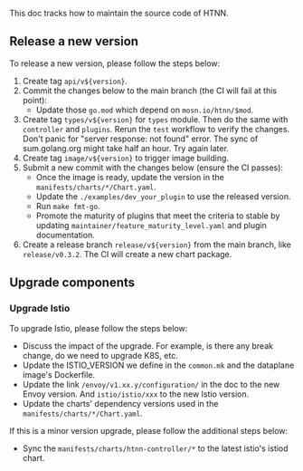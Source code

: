 This doc tracks how to maintain the source code of HTNN.

## Release a new version

To release a new version, please follow the steps below:

1. Create tag `api/v${version}`.
2. Commit the changes below to the main branch (the CI will fail at this point):
    * Update those `go.mod` which depend on `mosn.io/htnn/$mod`.
3. Create tag `types/v${version}` for `types` module. Then do the same with `controller` and `plugins`. Rerun the `test` workflow to verify the changes. Don't panic for "server response: not found" error. The sync of sum.golang.org might take half an hour. Try again later.
4. Create tag `image/v${version}` to trigger image building.
5. Submit a new commit with the changes below (ensure the CI passes):
    * Once the image is ready, update the version in the `manifests/charts/*/Chart.yaml`.
    * Update the `./examples/dev_your_plugin` to use the released version.
    * Run `make fmt-go`.
    * Promote the maturity of plugins that meet the criteria to stable by updating `maintainer/feature_maturity_level.yaml` and plugin documentation.
6. Create a release branch `release/v${version}` from the main branch, like `release/v0.3.2`. The CI will create a new chart package.

## Upgrade components

### Upgrade Istio

To upgrade Istio, please follow the steps below:

* Discuss the impact of the upgrade. For example, is there any break change, do we need to upgrade K8S, etc.
* Update the ISTIO_VERSION we define in the `common.mk` and the dataplane image's Dockerfile.
* Update the link `/envoy/v1.xx.y/configuration/` in the doc to the new Envoy version. And `istio/istio/xxx` to the new Istio version.
* Update the charts' dependency versions used in the `manifests/charts/*/Chart.yaml`.

If this is a minor version upgrade, please follow the additional steps below:

* Sync the `manifests/charts/htnn-controller/*` to the latest istio's istiod chart.
